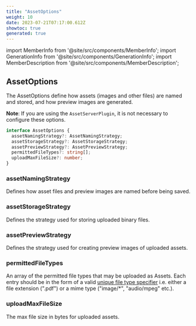 ```yaml
---
title: "AssetOptions"
weight: 10
date: 2023-07-21T07:17:00.612Z
showtoc: true
generated: true
---
```

<!-- This file was generated from the Vendure source. Do not modify. Instead, re-run the "docs:build" script -->
import MemberInfo from '@site/src/components/MemberInfo';
import GenerationInfo from '@site/src/components/GenerationInfo';
import MemberDescription from '@site/src/components/MemberDescription';


## AssetOptions

<GenerationInfo sourceFile="packages/core/src/config/vendure-config.ts" sourceLine="605" packageName="@vendure/core" />

The AssetOptions define how assets (images and other files) are named and stored, and how preview images are generated.

**Note**: If you are using the `AssetServerPlugin`, it is not necessary to configure these options.

```ts title="Signature"
interface AssetOptions {
  assetNamingStrategy?: AssetNamingStrategy;
  assetStorageStrategy?: AssetStorageStrategy;
  assetPreviewStrategy?: AssetPreviewStrategy;
  permittedFileTypes?: string[];
  uploadMaxFileSize?: number;
}
```

<div className="members-wrapper">

### assetNamingStrategy

<MemberInfo kind="property" type="<a href='/docs/reference/typescript-api/assets/asset-naming-strategy#assetnamingstrategy'>AssetNamingStrategy</a>" default="<a href='/docs/reference/typescript-api/assets/default-asset-naming-strategy#defaultassetnamingstrategy'>DefaultAssetNamingStrategy</a>"   />

Defines how asset files and preview images are named before being saved.
### assetStorageStrategy

<MemberInfo kind="property" type="<a href='/docs/reference/typescript-api/assets/asset-storage-strategy#assetstoragestrategy'>AssetStorageStrategy</a>" default="NoAssetStorageStrategy"   />

Defines the strategy used for storing uploaded binary files.
### assetPreviewStrategy

<MemberInfo kind="property" type="<a href='/docs/reference/typescript-api/assets/asset-preview-strategy#assetpreviewstrategy'>AssetPreviewStrategy</a>" default="NoAssetPreviewStrategy"   />

Defines the strategy used for creating preview images of uploaded assets.
### permittedFileTypes

<MemberInfo kind="property" type="string[]" default="image, audio, video MIME types plus PDFs"   />

An array of the permitted file types that may be uploaded as Assets. Each entry
should be in the form of a valid
[unique file type specifier](https://developer.mozilla.org/en-US/docs/Web/HTML/Element/input/file#Unique_file_type_specifiers)
i.e. either a file extension (".pdf") or a mime type ("image/*", "audio/mpeg" etc.).
### uploadMaxFileSize

<MemberInfo kind="property" type="number" default="20971520"   />

The max file size in bytes for uploaded assets.


</div>
